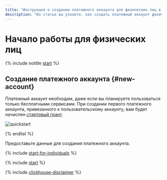 ```yaml
---
title: "Инструкция о создании платежного аккаунта для физических лиц в {{ yandex-cloud }}"
description: "Из статьи вы узнаете, как создать платежный аккаунт физическому лицу в {{ yandex-cloud }}. Отвечаем на частые вопросы: платежный аккаунт и платное потребление; стартовый грант; документы."
---
```


# Начало работы для физических лиц

{% include notitle [start](../_includes/quickstart-start.md) %}

## Создание платежного аккаунта {#new-account}

Платежный аккаунт необходим, даже если вы планируете пользоваться только бесплатными сервисами. При создании первого платежного аккаунта, привязанного к пользовательскому аккаунту, вам будет начислен [стартовый грант](../usage-grant.md).

![quickstart](../../_assets/overview/individuals-paid-version.svg)

{% endlist %}

Предоставьте данные для создания платежного аккаунта.

{% include [start-for-individuals](../../_includes/billing/billing-account-create-individual.md) %}

{% include [start](../_includes/quickstart-qa-whats-next-individuals.md) %}

{% include [clickhouse-disclaimer](../../_includes/clickhouse-disclaimer.md) %}